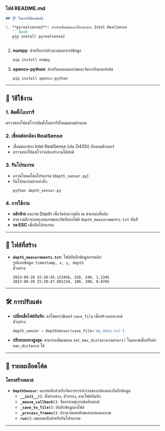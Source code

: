 ### ไฟล์ README.md

````markdown
## 📦 ไลบรารีที่ต้องติดตั้ง

1. **pyrealsense2**: สำหรับเชื่อมต่อและใช้งานกล้อง Intel RealSense
   ```bash
   pip install pyrealsense2
   ```
````

2. **numpy**: สำหรับการประมวลผลอาเรย์ข้อมูล

   ```bash
   pip install numpy
   ```

3. **opencv-python**: สำหรับแสดงผลภาพและจัดการอินเทอร์เฟซ
   ```bash
   pip install opencv-python
   ```

---

## 🚀 วิธีใช้งาน

### 1. ติดตั้งไลบรารี

ตรวจสอบให้แน่ใจว่าติดตั้งไลบรารีทั้งหมดตามด้านบน

### 2. เชื่อมต่อกล้อง RealSense

- เชื่อมต่อกล้อง Intel RealSense (เช่น D435i) กับคอมพิวเตอร์
- ตรวจสอบให้แน่ใจว่ากล้องทำงานได้ปกติ

### 3. รันโปรแกรม

- ดาวน์โหลดโค้ดโปรแกรม (`depth_sensor.py`)
- รันโปรแกรมด้วยคำสั่ง:
  ```bash
  python depth_sensor.py
  ```

### 4. การใช้งาน

- **คลิกซ้าย** บนภาพ Depth เพื่อวัดค่าความลึก ณ ตำแหน่งที่คลิก
- ค่าความลึกจะแสดงบนภาพและบันทึกลงไฟล์ `depth_measurements.txt` ทันที
- **กด ESC** เพื่อปิดโปรแกรม

---

## 📂 ไฟล์ที่สร้าง

- **`depth_measurements.txt`**: ไฟล์บันทึกข้อมูลการคลิก  
  รูปแบบข้อมูล: `timestamp, x, y, depth`  
  ตัวอย่าง:
  ```
  2023-09-20 15:30:45.123456, 320, 240, 1.2345
  2023-09-20 15:30:47.891234, 100, 200, 0.8765
  ```

---

## 🛠️ การปรับแต่ง

- **เปลี่ยนชื่อไฟล์บันทึก**: แก้ไขพารามิเตอร์ `save_file` เมื่อสร้างออบเจกต์  
  ตัวอย่าง:

  ```python
  depth_sensor = DepthSensor(save_file='my_data.txt')
  ```

- **ปรับระยะทางสูงสุด**: สามารถเพิ่มเมธอด `set_max_distance(meters)` ในคลาสเพื่อปรับค่า `max_distance` ได้

---

## 📜 รายละเอียดโค้ด

### โครงสร้างคลาส

- **`DepthSensor`**: คลาสหลักสำหรับจัดการการทำงานของกล้องและบันทึกข้อมูล
  - **`__init__()`**: ตั้งค่ากล้อง, ตัวกรอง, และไฟล์บันทึก
  - **`_mouse_callback()`**: จัดการเหตุการณ์คลิกเมาส์
  - **`_save_to_file()`**: บันทึกข้อมูลลงไฟล์
  - **`_process_frames()`**: ประมวลผลเฟรมและแสดงผลภาพ
  - **`run()`**: เมธอดหลักสำหรับรันโปรแกรม

---
